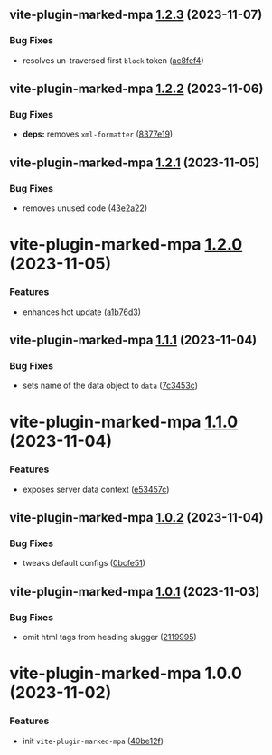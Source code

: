 ## vite-plugin-marked-mpa [1.2.3](https://github.com/bent10/vite-plugins/compare/vite-plugin-marked-mpa@1.2.2...vite-plugin-marked-mpa@1.2.3) (2023-11-07)


### Bug Fixes

* resolves un-traversed first `block` token ([ac8fef4](https://github.com/bent10/vite-plugins/commit/ac8fef4724585b4d4143438c9dfa255e106c0553))

## vite-plugin-marked-mpa [1.2.2](https://github.com/bent10/vite-plugins/compare/vite-plugin-marked-mpa@1.2.1...vite-plugin-marked-mpa@1.2.2) (2023-11-06)


### Bug Fixes

* **deps:** removes `xml-formatter` ([8377e19](https://github.com/bent10/vite-plugins/commit/8377e1987bc387b07537a92d4cd180f536fa6148))

## vite-plugin-marked-mpa [1.2.1](https://github.com/bent10/vite-plugins/compare/vite-plugin-marked-mpa@1.2.0...vite-plugin-marked-mpa@1.2.1) (2023-11-05)


### Bug Fixes

* removes unused code ([43e2a22](https://github.com/bent10/vite-plugins/commit/43e2a22e963fdebd099c959b779580a775f2779f))

# vite-plugin-marked-mpa [1.2.0](https://github.com/bent10/vite-plugins/compare/vite-plugin-marked-mpa@1.1.1...vite-plugin-marked-mpa@1.2.0) (2023-11-05)


### Features

* enhances hot update ([a1b76d3](https://github.com/bent10/vite-plugins/commit/a1b76d3af146155469177e00ab66807f3f8fcf7e))

## vite-plugin-marked-mpa [1.1.1](https://github.com/bent10/vite-plugins/compare/vite-plugin-marked-mpa@1.1.0...vite-plugin-marked-mpa@1.1.1) (2023-11-04)


### Bug Fixes

* sets name of the data object to `data` ([7c3453c](https://github.com/bent10/vite-plugins/commit/7c3453cf2e49c27740f73b77d7ebe6d76be45f99))

# vite-plugin-marked-mpa [1.1.0](https://github.com/bent10/vite-plugins/compare/vite-plugin-marked-mpa@1.0.2...vite-plugin-marked-mpa@1.1.0) (2023-11-04)


### Features

* exposes server data context ([e53457c](https://github.com/bent10/vite-plugins/commit/e53457c8061c9da3bff42020c587b0572111d3cf))

## vite-plugin-marked-mpa [1.0.2](https://github.com/bent10/vite-plugins/compare/vite-plugin-marked-mpa@1.0.1...vite-plugin-marked-mpa@1.0.2) (2023-11-04)


### Bug Fixes

* tweaks default configs ([0bcfe51](https://github.com/bent10/vite-plugins/commit/0bcfe512a06c02ab372e719c3127252ca23f1aba))

## vite-plugin-marked-mpa [1.0.1](https://github.com/bent10/vite-plugins/compare/vite-plugin-marked-mpa@1.0.0...vite-plugin-marked-mpa@1.0.1) (2023-11-03)


### Bug Fixes

* omit html tags from heading slugger ([2119995](https://github.com/bent10/vite-plugins/commit/21199957b13972419fee6df85b80e5a73283d742))

# vite-plugin-marked-mpa 1.0.0 (2023-11-02)


### Features

* init `vite-plugin-marked-mpa` ([40be12f](https://github.com/bent10/vite-plugins/commit/40be12f4d1ee8aa5fd13a2683bdc089fc7c35968))
